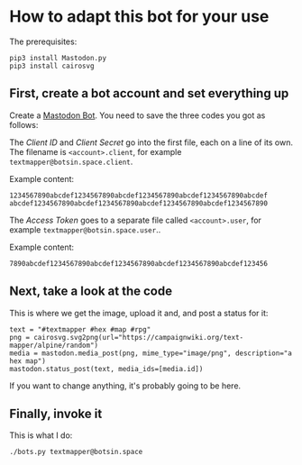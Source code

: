 # How to adapt this bot for your use

The prerequisites:

```
pip3 install Mastodon.py
pip3 install cairosvg
```

## First, create a bot account and set everything up

Create a [Mastodon Bot](https://tinysubversions.com/notes/mastodon-bot/).
You need to save the three codes you got as follows:

The *Client ID* and *Client Secret* go into the first file, each on a
line of its own. The filename is `<account>.client`, for example
`textmapper@botsin.space.client`.

Example content:

```
1234567890abcdef1234567890abcdef1234567890abcdef1234567890abcdef
abcdef1234567890abcdef1234567890abcdef1234567890abcdef1234567890
```

The *Access Token* goes to a separate file called `<account>.user`,
for example `textmapper@botsin.space.user`..

Example content:

```
7890abcdef1234567890abcdef1234567890abcdef1234567890abcdef123456
```

## Next, take a look at the code

This is where we get the image, upload it and, and post a status for
it:

```
text = "#textmapper #hex #map #rpg"
png = cairosvg.svg2png(url="https://campaignwiki.org/text-mapper/alpine/random")
media = mastodon.media_post(png, mime_type="image/png", description="a hex map")
mastodon.status_post(text, media_ids=[media.id])
```

If you want to change anything, it's probably going to be here.

## Finally, invoke it

This is what I do:

```
./bots.py textmapper@botsin.space
```
